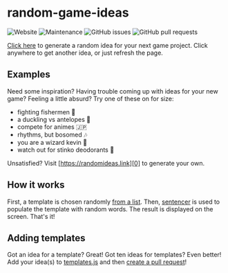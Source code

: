 # random-game-ideas

![Website](https://img.shields.io/website?url=https%3A%2F%2Frandomideas.link) ![Maintenance](https://img.shields.io/maintenance/yes/2021) ![GitHub issues](https://img.shields.io/github/issues-raw/benrosen/random-game-ideas) ![GitHub pull requests](https://img.shields.io/github/issues-pr-raw/benrosen/random-game-ideas)

[Click here][0] to generate a random idea for your next game project. Click anywhere to get another idea, or just refresh the page.

## Examples

Need some inspiration? Having trouble coming up with ideas for your new game? Feeling a little absurd? Try one of these on for size:

- fighting fishermen :fishing_pole_and_fish:
- a duckling vs antelopes :duck:
- compete for animes :jp:
- rhythms, but bosomed :notes:
- you are a wizard kevin :mage:
- watch out for stinko deodorants :nose:

Unsatisfied? Visit [https://randomideas.link][0] to generate your own.

## How it works

First, a template is chosen randomly [from a list][1]. Then, [sentencer][3] is used to populate the template with random words. The result is displayed on the screen. That's it!

## Adding templates

Got an idea for a template? Great! Got ten ideas for templates? Even better! Add your idea(s) to [templates.js][1] and then [create a pull request][2]!

[0]: https://randomideas.link "random ideas"
[1]: https://github.com/benrosen/random-game-ideas/blob/f13823e7a846aa40dded173094f2f35fa03850b1/src/templates.js "templates"
[2]: https://github.com/benrosen/random-game-ideas/pulls "pull requests"
[3]: https://github.com/kylestetz/Sentencer "madlibs-style sentence templating"
